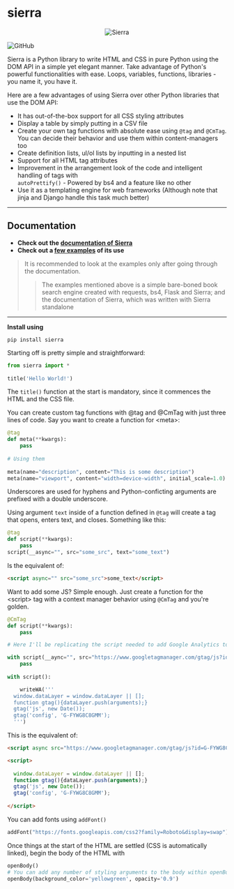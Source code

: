 # sierra

<p align='center'>
<img src="https://github.com/BrainStormYourWayIn/sierra/blob/main/logo.jpg" alt="Sierra"/>
</p>

![GitHub](https://img.shields.io/github/license/BrainStormYourWayIn/sierra?color=blue)

Sierra is a Python library to write HTML and CSS in pure Python using the DOM API in a simple yet elegant manner. Take advantage of Python's powerful 
functionalities with ease. Loops, variables, functions, libraries - you name it, you have it.

Here are a few advantages of using Sierra over other Python libraries that use the DOM API:

- It has out-of-the-box support for all CSS styling attributes
- Display a table by simply putting in a CSV file
- Create your own tag functions with absolute ease using `@tag` and `@CmTag`. You can decide their behavior and use them within content-managers too
- Create definition lists, ul/ol lists by inputting in a nested list
- Support for all HTML tag attributes
- Improvement in the arrangement look of the code and intelligent handling of tags with    
`autoPrettify()` - Powered by bs4 and a feature like no other
- Use it as a templating engine for web frameworks (Although note that jinja and Django handle this task much better)

________________________________

## Documentation

- **Check out the [documentation of Sierra](https://brainstormyourwayin.github.io/sierra.github.io/)**
- **Check out a [few examples](https://github.com/BrainStormYourWayIn/sierra_examples/) of its use**

> It is recommended to look at the examples only after going through the documentation.
>> The examples mentioned above is a simple bare-boned book search engine created with requests, bs4, Flask and Sierra; and the documentation of Sierra, which was written with Sierra standalone 

________________________________

**Install using**

    pip install sierra
    
Starting off is pretty simple and straightforward:
```python
from sierra import *
    
title('Hello World!')
```
    
The `title()` function at the start is mandatory, since it commences the HTML and the CSS file.

You can create custom tag functions with @tag and @CmTag with just three lines of code. Say you want to create a function for &lt;meta&gt;:
```python
@tag
def meta(**kwargs):
    pass
        
# Using them
    
meta(name="description", content="This is some description")
meta(name="viewport", content="width=device-width", initial_scale=1.0)
```

Underscores are used for hyphens and Python-conficting arguments are prefixed with a double underscore.

Using argument `text` inside of a function defined in `@tag` will create a tag that opens, enters text, and closes. Something like this:
```python
@tag
def script(**kwargs):
    pass
script(__async="", src="some_src", text="some_text")
```
Is the equivalent of:
```html
<script async="" src="some_src">some_text</script>
```
Want to add some JS? Simple enough. Just create a function for the &lt;script&gt; tag with a context manager behavior using `@CmTag` and you're golden.   
```python
@CmTag
def script(**kwargs):
    pass

# Here I'll be replicating the script needed to add Google Analytics to a webpage

with script(__aync="", src="https://www.googletagmanager.com/gtag/js?id=UA—XXXXXXXX-X"):
    pass
    
with script():

    writeWA('''
  window.dataLayer = window.dataLayer || [];
  function gtag(){dataLayer.push(arguments);}
  gtag('js', new Date());
  gtag('config', 'G-FYWG8C8GMM');
  ''')
```
This is the equivalent of:
```html
<script async src="https://www.googletagmanager.com/gtag/js?id=G-FYWG8C8GMM"></script>

<script>
    
  window.dataLayer = window.dataLayer || [];
  function gtag(){dataLayer.push(arguments);}
  gtag('js', new Date());
  gtag('config', 'G-FYWG8C8GMM');
    
</script>
```
You can add fonts using `addFont()`
```python
addFont("https://fonts.googleapis.com/css2?family=Roboto&display=swap")
```
Once things at the start of the HTML are settled (CSS is automatically linked), begin the body of the HTML with
```python
openBody()
# You can add any number of styling arguments to the body within openBody()
openBody(background_color='yellowgreen', opacity='0.9')
```
